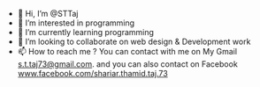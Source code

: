 - 👋 Hi, I’m @STTaj
- 👀 I’m interested in programming
- 🌱 I’m currently learning programming
- 💞️ I’m looking to collaborate on web design & Development work 
- 📫 How to reach me ? You can contact with me on My Gmail s.t.taj73@gmail.com.
      and you can also contact on Facebook www.facebook.com/shariar.thamid.taj.73

<!---
STTaj/STTaj is a ✨ special ✨ repository because its `README.md` (this file) appears on your GitHub profile.
You can click the Preview link to take a look at your changes.
--->
